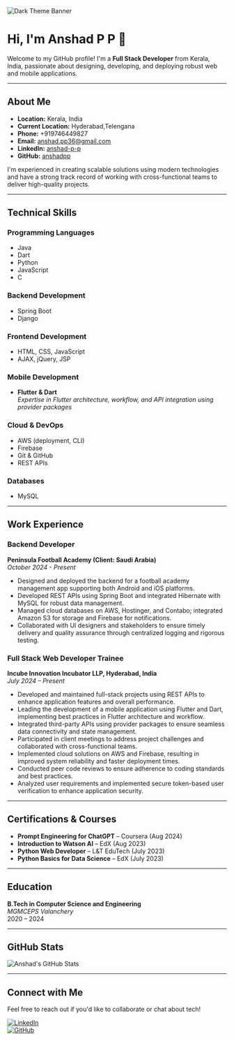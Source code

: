 <!-- Dark Themed Banner -->
<img src="https://via.placeholder.com/1200x300/000000/00FF00?text=Welcome+to+My+Profile" alt="Dark Theme Banner" />

# Hi, I'm Anshad P P 👋

Welcome to my GitHub profile! I'm a **Full Stack Developer** from Kerala, India, passionate about designing, developing, and deploying robust web and mobile applications.

---

## About Me

- **Location:** Kerala, India
- **Current Location:** Hyderabad,Telengana 
- **Phone:** +919746449827  
- **Email:** [anshad.pp36@gmail.com](mailto:anshad.pp36@gmail.com)  
- **LinkedIn:** [anshad-p-p](https://in.linkedin.com/in/anshad-p-p)  
- **GitHub:** [anshadpp](https://github.com/anshadpp)

I'm experienced in creating scalable solutions using modern technologies and have a strong track record of working with cross-functional teams to deliver high-quality projects.

---

## Technical Skills

### Programming Languages
- Java
- Dart
- Python
- JavaScript
- C

### Backend Development
- Spring Boot
- Django

### Frontend Development
- HTML, CSS, JavaScript
- AJAX, jQuery, JSP

### Mobile Development
- **Flutter & Dart**  
  *Expertise in Flutter architecture, workflow, and API integration using provider packages*

### Cloud & DevOps
- AWS (deployment, CLI)
- Firebase
- Git & GitHub
- REST APIs

### Databases
- MySQL

---

## Work Experience

### Backend Developer  
**Peninsula Football Academy (Client: Saudi Arabia)**  
*October 2024 - Present*  
- Designed and deployed the backend for a football academy management app supporting both Android and iOS platforms.
- Developed REST APIs using Spring Boot and integrated Hibernate with MySQL for robust data management.
- Managed cloud databases on AWS, Hostinger, and Contabo; integrated Amazon S3 for storage and Firebase for notifications.
- Collaborated with UI designers and stakeholders to ensure timely delivery and quality assurance through centralized logging and rigorous testing.

### Full Stack Web Developer Trainee  
**Incube Innovation Incubator LLP, Hyderabad, India**  
*July 2024 – Present*  
- Developed and maintained full-stack projects using REST APIs to enhance application features and overall performance.
- Leading the development of a mobile application using Flutter and Dart, implementing best practices in Flutter architecture and workflow.
- Integrated third-party APIs using provider packages to ensure seamless data connectivity and state management.
- Participated in client meetings to address project challenges and collaborated with cross-functional teams.
- Implemented cloud solutions on AWS and Firebase, resulting in improved system reliability and faster deployment times.
- Conducted peer code reviews to ensure adherence to coding standards and best practices.
- Analyzed user requirements and implemented secure token-based user verification to enhance application security.

---

## Certifications & Courses

- **Prompt Engineering for ChatGPT** – Coursera (Aug 2024)
- **Introduction to Watson AI** – EdX (Aug 2023)
- **Python Web Developer** – L&T EduTech (July 2023)
- **Python Basics for Data Science** – EdX (July 2023)

---

## Education

**B.Tech in Computer Science and Engineering**  
*MGMCEPS Valanchery*  
2020 – 2024

---

## GitHub Stats

![Anshad's GitHub Stats](https://github-readme-stats.vercel.app/api?username=anshadpp&show_icons=true&theme=dark&title_color=00FF00&icon_color=00FF00&text_color=FFFFFF)

---

## Connect with Me

Feel free to reach out if you'd like to collaborate or chat about tech!

[![LinkedIn](https://img.shields.io/badge/LinkedIn-anshad--p--p-green?style=flat&logo=linkedin&logoColor=white)](https://in.linkedin.com/in/anshad-p-p)  
[![GitHub](https://img.shields.io/badge/GitHub-anshadpp-black?style=flat&logo=github&logoColor=white)](https://github.com/anshadpp)
